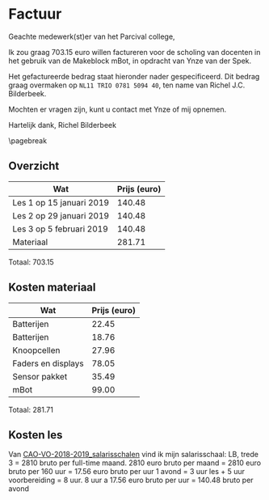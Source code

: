 # Factuur

Geachte medewerk(st)er van het Parcival college,

Ik zou graag 703.15 euro willen factureren
voor de scholing van docenten in het gebruik van
de Makeblock mBot, in opdracht van Ynze van der Spek.

Het gefactureerde bedrag staat hieronder nader gespecificeerd.
Dit bedrag graag overmaken op `NL11 TRIO 0781 5094 40`,
ten name van Richel J.C. Bilderbeek.

Mochten er vragen zijn, kunt u contact met Ynze of mij
opnemen.

Hartelijk dank, Richel Bilderbeek

\pagebreak

## Overzicht

Wat                     |Prijs (euro)
------------------------|------------
Les 1 op 15 januari 2019|140.48
Les 2 op 29 januari 2019|140.48
Les 3 op 5 februari 2019|140.48
Materiaal               |281.71

Totaal: 703.15

## Kosten materiaal

Wat               |Prijs (euro)
------------------|----
Batterijen        | 22.45
Batterijen        | 18.76
Knoopcellen       | 27.96
Faders en displays| 78.05	
Sensor pakket     | 35.49	
mBot              | 99.00

Totaal: 281.71

## Kosten les

Van [CAO-VO-2018-2019_salarisschalen](https://ambtenarensalaris.nl/wp-content/uploads/2018/08/CAO-VO-2018-2019_salarisschalen.pdf)
vind ik mijn salarisschaal: LB, trede 3 = 2810 bruto per full-time maand.
2810 euro bruto per maand = 2810 euro bruto per 160 uur = 17.56 euro bruto per uur
1 avond = 3 uur les + 5 uur voorbereiding = 8 uur.
8 uur a 17.56 euro bruto per uur = 140.48 bruto per avond